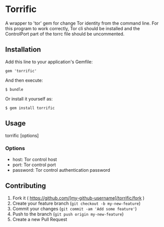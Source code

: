 # Torrific

A wrapper to 'tor' gem for change Tor identity from the command line.
For this program to work correctly, Tor cli should be installed and the
ControlPort part of the torrc file should be uncommented.

## Installation

Add this line to your application's Gemfile:

    gem 'torrific'

And then execute:

    $ bundle

Or install it yourself as:

    $ gem install torrific

## Usage

torrific [options]

### Options

* host: Tor control host
* port: Tor control port
* password: Tor control authentication password

## Contributing

1. Fork it ( https://github.com/[my-github-username]/torrific/fork )
2. Create your feature branch (`git checkout -b my-new-feature`)
3. Commit your changes (`git commit -am 'Add some feature'`)
4. Push to the branch (`git push origin my-new-feature`)
5. Create a new Pull Request

